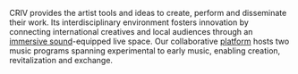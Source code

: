 CRIV provides the artist tools and ideas to create, perform and disseminate their work. Its interdisciplinary environment fosters innovation by connecting international creatives and local audiences through an [immersive sound](/sound-system)-equipped live space. Our collaborative [platform](/people) hosts two music programs spanning experimental to early music, enabling creation, revitalization and exchange.